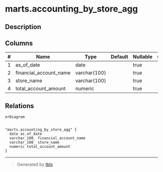 # marts.accounting_by_store_agg

## Description

## Columns

| # | Name                   | Type         | Default | Nullable | Children | Parents | Comment |
| - | ---------------------- | ------------ | ------- | -------- | -------- | ------- | ------- |
| 1 | as_of_date             | date         |         | true     |          |         |         |
| 2 | financial_account_name | varchar(100) |         | true     |          |         |         |
| 3 | store_name             | varchar(100) |         | true     |          |         |         |
| 4 | total_account_amount   | numeric      |         | true     |          |         |         |

## Relations

```mermaid
erDiagram


"marts.accounting_by_store_agg" {
  date as_of_date
  varchar_100_ financial_account_name
  varchar_100_ store_name
  numeric total_account_amount
}
```

---

> Generated by [tbls](https://github.com/k1LoW/tbls)
